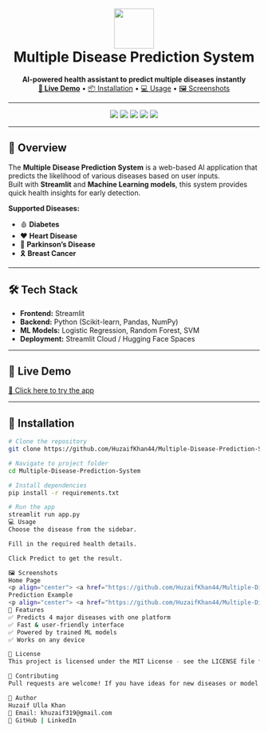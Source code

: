 <h1 align="center">
  <img src=""C:\Users\khuza\Downloads\ChatGPT Image Aug 15, 2025, 11_57_13 PM.png"" width="80" height="80">
  <br>
  Multiple Disease Prediction System
</h1>

<p align="center">
  <b>AI-powered health assistant to predict multiple diseases instantly</b>  
  <br>
  <a href="https://your-live-demo-link.com" target="_blank"><strong>🚀 Live Demo</strong></a> • 
  <a href="#installation">📦 Installation</a> •
  <a href="#usage">💻 Usage</a> •
  <a href="#screenshots">🖼 Screenshots</a>
</p>

---

<p align="center">
  <img src="https://img.shields.io/github/stars/HuzaifKhan44/Multiple-Disease-Prediction-System?style=for-the-badge">
  <img src="https://img.shields.io/github/forks/HuzaifKhan44/Multiple-Disease-Prediction-System?style=for-the-badge">
  <img src="https://img.shields.io/github/license/HuzaifKhan44/Multiple-Disease-Prediction-System?style=for-the-badge">
  <img src="https://img.shields.io/badge/Streamlit-1.30.0-FF4B4B?style=for-the-badge&logo=streamlit">
  <img src="https://img.shields.io/badge/Python-3.10-blue?style=for-the-badge&logo=python">
</p>

---

## 📖 Overview
The **Multiple Disease Prediction System** is a web-based AI application that predicts the likelihood of various diseases based on user inputs.  
Built with **Streamlit** and **Machine Learning models**, this system provides quick health insights for early detection.

**Supported Diseases:**
- 🩸 **Diabetes**
- ❤️ **Heart Disease**
- 🧠 **Parkinson’s Disease**
- 🎗 **Breast Cancer**

---

## 🛠 Tech Stack
- **Frontend:** Streamlit  
- **Backend:** Python (Scikit-learn, Pandas, NumPy)  
- **ML Models:** Logistic Regression, Random Forest, SVM  
- **Deployment:** Streamlit Cloud / Hugging Face Spaces  

---

## 🚀 Live Demo
[🔗 Click here to try the app](https://your-live-demo-link.com)  

---

## 📂 Installation

```bash
# Clone the repository
git clone https://github.com/HuzaifKhan44/Multiple-Disease-Prediction-System.git

# Navigate to project folder
cd Multiple-Disease-Prediction-System

# Install dependencies
pip install -r requirements.txt

# Run the app
streamlit run app.py
💻 Usage
Choose the disease from the sidebar.

Fill in the required health details.

Click Predict to get the result.

🖼 Screenshots
Home Page
<p align="center"> <a href="https://github.com/HuzaifKhan44/Multiple-Disease-Prediction-System/blob/main/screenshots/Image1.png"> <img src="screenshots/Image1.png" width="600" /> </a> </p>
Prediction Example
<p align="center"> <a href="https://github.com/HuzaifKhan44/Multiple-Disease-Prediction-System/blob/main/screenshots/Image2.png"> <img src="screenshots/Image2.png" width="600" /> </a> </p>
📌 Features
✅ Predicts 4 major diseases with one platform
✅ Fast & user-friendly interface
✅ Powered by trained ML models
✅ Works on any device

📜 License
This project is licensed under the MIT License - see the LICENSE file for details.

🤝 Contributing
Pull requests are welcome! If you have ideas for new diseases or model improvements, fork the repo and submit a PR.

👤 Author
Huzaif Ulla Khan
📧 Email: khuzaif319@gmail.com
🔗 GitHub | LinkedIn
